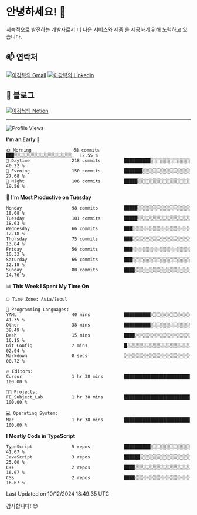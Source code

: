 # 안녕하세요! 👋

지속적으로 발전하는 개발자로서 더 나은 서비스와 제품
을 제공하기 위해 노력하고 있습니다.

## 📫 연락처
[![이강복의 Gmail](https://img.shields.io/badge/Gmail-D14836?style=for-the-badge&logo=gmail&logoColor=white)](mailto:pmmm114@gmail.com)
[![이강복의 Linkedin](https://img.shields.io/badge/LinkedIn-0077B5?style=for-the-badge&logo=linkedin&logoColor=white)](https://www.linkedin.com/in/lkb0297)

## 📝 블로그
[![이강복의 Notion](https://img.shields.io/badge/Notion-000000?style=for-the-badge&logo=notion&logoColor=white)](https://pmmm114.notion.site/)

---
<!--START_SECTION:waka-->
![Profile Views](http://img.shields.io/badge/Profile%20Views-0-blue)

**I'm an Early 🐤** 

```text
🌞 Morning                68 commits          ███░░░░░░░░░░░░░░░░░░░░░░   12.55 % 
🌆 Daytime                218 commits         ██████████░░░░░░░░░░░░░░░   40.22 % 
🌃 Evening                150 commits         ███████░░░░░░░░░░░░░░░░░░   27.68 % 
🌙 Night                  106 commits         █████░░░░░░░░░░░░░░░░░░░░   19.56 % 
```
📅 **I'm Most Productive on Tuesday** 

```text
Monday                   98 commits          █████░░░░░░░░░░░░░░░░░░░░   18.08 % 
Tuesday                  101 commits         █████░░░░░░░░░░░░░░░░░░░░   18.63 % 
Wednesday                66 commits          ███░░░░░░░░░░░░░░░░░░░░░░   12.18 % 
Thursday                 75 commits          ███░░░░░░░░░░░░░░░░░░░░░░   13.84 % 
Friday                   56 commits          ███░░░░░░░░░░░░░░░░░░░░░░   10.33 % 
Saturday                 66 commits          ███░░░░░░░░░░░░░░░░░░░░░░   12.18 % 
Sunday                   80 commits          ████░░░░░░░░░░░░░░░░░░░░░   14.76 % 
```


📊 **This Week I Spent My Time On** 

```text
🕑︎ Time Zone: Asia/Seoul

💬 Programming Languages: 
YAML                     40 mins             ██████████░░░░░░░░░░░░░░░   41.35 % 
Other                    38 mins             ██████████░░░░░░░░░░░░░░░   39.49 % 
Bash                     15 mins             ████░░░░░░░░░░░░░░░░░░░░░   16.15 % 
Git Config               2 mins              █░░░░░░░░░░░░░░░░░░░░░░░░   02.04 % 
Markdown                 0 secs              ░░░░░░░░░░░░░░░░░░░░░░░░░   00.72 % 

🔥 Editors: 
Cursor                   1 hr 38 mins        █████████████████████████   100.00 % 

🐱‍💻 Projects: 
FE_Subject_Lab           1 hr 38 mins        █████████████████████████   100.00 % 

💻 Operating System: 
Mac                      1 hr 38 mins        █████████████████████████   100.00 % 
```

**I Mostly Code in TypeScript** 

```text
TypeScript               5 repos             ██████████░░░░░░░░░░░░░░░   41.67 % 
JavaScript               3 repos             ██████░░░░░░░░░░░░░░░░░░░   25.00 % 
C++                      2 repos             ████░░░░░░░░░░░░░░░░░░░░░   16.67 % 
CSS                      2 repos             ████░░░░░░░░░░░░░░░░░░░░░   16.67 % 
```




 Last Updated on 10/12/2024 18:49:35 UTC
<!--END_SECTION:waka-->

감사합니다! 😊
